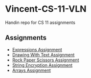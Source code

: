 Vincent-CS-11-VLN
==================================
Handin repo for CS 11 assignments

## **Assignments**<br>
- [Expressions Assignment](https://github.com/Crabo-7498/Vincent-CS-11-VLN/blob/main/Expressions%20Assignment/src/Main.java)
- [Drawing With Text Assignment](https://github.com/Crabo-7498/Vincent-CS-11-VLN/blob/main/Drawing%20With%20Strings%20Assignment/src/Main.java)
- [Rock Paper Scissors Assignment](https://github.com/Crabo-7498/Vincent-CS-11-VLN/blob/main/RPS/src/Main.java)
- [String Encryption Assignment](https://github.com/Crabo-7498/Vincent-CS-11-VLN/blob/main/String%20Encryption%20Assignment/src/Main.java)
- [Arrays Assignment](https://github.com/Crabo-7498/Vincent-CS-11-VLN/blob/main/String%20Encryption%20Assignment/src/Main.java)
